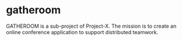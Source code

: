 # gatheroom

GATHEROOM is a sub-project of Project-X. The mission is to create an online conference application to support distributed teamwork.